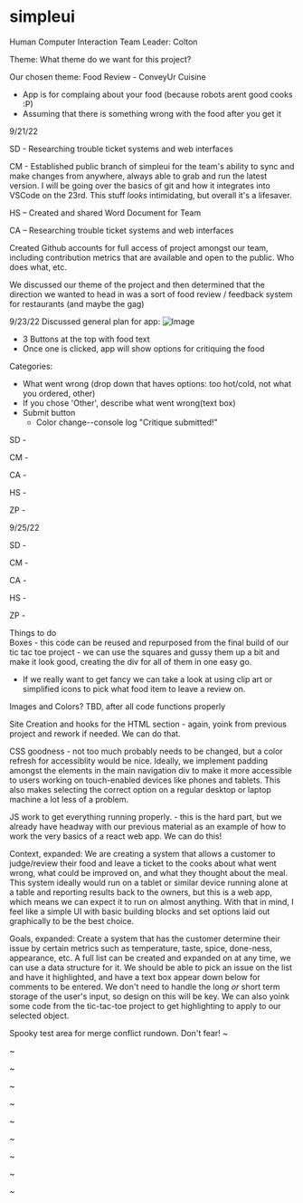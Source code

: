 # simpleui
Human Computer Interaction
Team Leader: Colton 

 

Theme: What theme do we want for this project? 

Our chosen theme: Food Review - ConveyUr Cuisine
- App is for complaing about your food (because robots arent good cooks :P)
- Assuming that there is something wrong with the food after you get it

9/21/22 

SD - Researching trouble ticket systems and web interfaces 

CM - Established public branch of simpleui for the team's ability to sync and make changes from anywhere, always able to grab and run the latest version. I will be going over the basics of git and how it integrates into VSCode on the 23rd. This stuff *looks* intimidating, but overall it's a lifesaver.

HS – Created and shared Word Document for Team  

CA – Researching trouble ticket systems and web interfaces 

Created Github accounts for full access of project amongst our team, including contribution metrics that are available and open to the public. Who does what, etc.

We discussed our theme of the project and then determined that the direction we wanted to head in was a sort of food review / feedback system for restaurants (and maybe the gag)

 
9/23/22 
Discussed general plan for app:
![Image](https://user-images.githubusercontent.com/114101723/192025584-113bc064-d39f-4998-a18f-f071936b8638.png)

- 3 Buttons at the top with food text 
- Once one is clicked, app will show options for critiquing the food

Categories:
- What went wrong (drop down that haves options: too hot/cold, not what you ordered, other)
- If you chose 'Other', describe what went wrong(text box)
- Submit button
  - Color change--console log "Critique submitted!"

SD -

CM -

CA -

HS - 

ZP -

9/25/22 

SD -

CM -

CA -

HS -

ZP -

Things to do  
Boxes - this code can be reused and repurposed from the final build of our tic tac toe project - we can use the squares and gussy them up a bit and make it look good, creating the div for all of them in one easy go. 
 - If we really want to get fancy we can take a look at using clip art or simplified icons to pick what food item to leave a review on.

Images and Colors? TBD, after all code functions properly

Site Creation and hooks for the HTML section - again, yoink from previous project and rework if needed. We can do that.

CSS goodness - not too much probably needs to be changed, but a color refresh for accessiblity would be nice. Ideally, we implement padding amongst the elements in the main navigation div to make it more accessible to users working on touch-enabled devices like phones and tablets. This also makes selecting the correct option on a regular desktop or laptop machine a lot less of a problem.

JS work to get everything running properly. - this is the hard part, but we already have headway with our previous material as an example of how to work the very basics of a react web app. We can do this!

Context, expanded: We are creating a system that allows a customer to judge/review their food and leave a ticket to the cooks about what went wrong, what could be improved on, and what they thought about the meal. This system ideally would run on a tablet or similar device running alone at a table and reporting results back to the owners, but this is a web app, which means we can expect it to run on almost anything. With that in mind, I feel like a simple UI with basic building blocks and set options laid out graphically to be the best choice. 

Goals, expanded: Create a system that has the customer determine their issue by certain metrics such as temperature, taste, spice, done-ness, appearance, etc. A full list can be created and expanded on at any time, we can use a data structure for it. We should be able to pick an issue on the list and have it highlighted, and have a text box appear down below for comments to be entered. We don't need to handle the long *or* short term storage of the user's input, so design on this will be key. We can also yoink some code from the tic-tac-toe project to get highlighting to apply to our selected object.

Spooky test area for merge conflict rundown. Don't fear!
~

~

~

~

~

~

~

~

~

~

